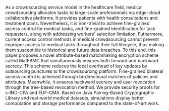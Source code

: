 As a crowdsourcing service model in the healthcare field, medical crowdsourcing allocates tasks to large-scale professionals via edge-cloud collaborative platforms. It provides patients with health consultations and treatment plans. Nevertheless, it is non-trivial to achieve fine-grained access control for medical tasks, and fine-grained identification for task requesters, along with addressing workers' selection limitation. Futhermore, current access control methods in medical crowdsourcing cannot prevent improper access to medical tasks throughout their full lifecycle, thus making them susceptible to historical and future data breaches. To this end, this paper proposes a novel attribute-based matchmaking encryption scheme called MatFBMC that simultaneously ensures both forward and backward secrecy. This scheme reduces the local overhead of key updates by outsourcing punctures to the crowdsourcing platform. Fine-grained bilateral access control is achieved through bi-directional matches of policies and attributes. Meanwhile, it ensures backward secrecy and user revocation through the tree-based revocation method. We provide security proofs for s-IND-CPA and EUF-CMA. Based on Java Pairing-Based Cryptographic Library and real-world medical datasets, simulations display better computation and storage performance compared to the state-of-art work.
